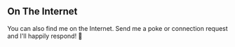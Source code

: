## On The Internet

You can also find me on the Internet. Send me a poke or connection request and I'll happily respond! 👋
